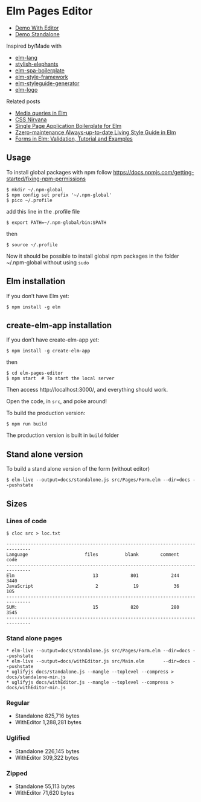 # Elm Pages Editor

* [Demo With Editor](http://guupa.com/elm-pages-editor/)
* [Demo Standalone](http://guupa.com/elm-pages-editor/indexStandalone.html)

Inspired by/Made with

* [elm-lang](http://elm-lang.org/)
* [stylish-elephants](http://package.elm-lang.org/packages/mdgriffith/stylish-elephants/4.0.0)
* [elm-spa-boilerplate](https://github.com/lucamug/elm-spa-boilerplate)
* [elm-style-framework](http://package.elm-lang.org/packages/lucamug/elm-style-framework/latest)
* [elm-styleguide-generator](http://package.elm-lang.org/packages/lucamug/elm-styleguide-generator/latest)
* [elm-logo](https://github.com/lucamug/elm-logo)

Related posts

* [Media queries in Elm](https://medium.com/@l.mugnaini/media-queries-in-elm-183203a6c1a7)
* [CSS Nirvana](https://medium.com/front-end-hacking/css-nirvana-a92ba04cca06)
* [Single Page Application Boilerplate for Elm](https://medium.com/@l.mugnaini/single-page-application-boilerplate-for-elm-160bb5f3eec2)
* [Zzero-maintenance Always-up-to-date Living Style Guide in Elm](https://medium.com/@l.mugnaini/zero-maintenance-always-up-to-date-living-style-guide-in-elm-dbf236d07522)
* [Forms in Elm: Validation, Tutorial and Examples](https://medium.com/@l.mugnaini/forms-in-elm-validation-tutorial-and-examples-2339830055da)

## Usage

To install global packages with npm follow https://docs.npmjs.com/getting-started/fixing-npm-permissions
```
$ mkdir ~/.npm-global
$ npm config set prefix '~/.npm-global'
$ pico ~/.profile
```
add this line in the .profile file
```
$ export PATH=~/.npm-global/bin:$PATH
```
then
```
$ source ~/.profile
```
Now it should be possible to install global npm packages in the folder ~/.npm-global without using `sudo`

## Elm installation
If you don’t have Elm yet:
```
$ npm install -g elm
```

## create-elm-app installation
If you don’t have create-elm-app yet:
```
$ npm install -g create-elm-app
```
then
```
$ cd elm-pages-editor
$ npm start  # To start the local server
```
Then access http://localhost:3000/, and everything should work.

Open the code, in `src`, and poke around!

To build the production version:
```
$ npm run build
```
The production version is built in `build` folder

## Stand alone version

To build a stand alone version of the form (without editor)

```
$ elm-live --output=docs/standalone.js src/Pages/Form.elm --dir=docs --pushstate
```

## Sizes

### Lines of code

```
$ cloc src > loc.txt
```

```
-------------------------------------------------------------------------------
Language                     files          blank        comment           code
-------------------------------------------------------------------------------
Elm                             13            801            244           3440
JavaScript                       2             19             36            105
-------------------------------------------------------------------------------
SUM:                            15            820            280           3545
-------------------------------------------------------------------------------
```

### Stand alone pages

```
* elm-live --output=docs/standalone.js src/Pages/Form.elm --dir=docs --pushstate
* elm-live --output=docs/withEditor.js src/Main.elm       --dir=docs --pushstate
* uglifyjs docs/standalone.js --mangle --toplevel --compress > docs/standalone-min.js
* uglifyjs docs/withEditor.js --mangle --toplevel --compress > docs/withEditor-min.js
```

### Regular

* Standalone      825,716 bytes
* WithEditor    1,288,281 bytes

### Uglified

* Standalone     226,145 bytes
* WithEditor     309,322 bytes

### Zipped

* Standalone      55,113 bytes
* WithEditor      71,620 bytes
